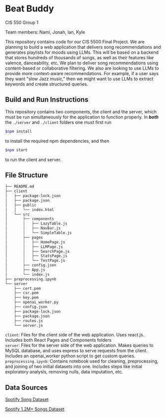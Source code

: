 # Beat Buddy

CIS 550 Group 1

Team members: Nami, Jonah, Ian, Kyle

This repository contains code for our CIS 5500 Final Project. We are planning to build a web application that delivers song recommendations and generates playlists for moods using LLMs. This will be based on a backend that stores hundreds of thousands of songs, as well as their features like valence, danceability, etc. We plan to deliver song recommendations using content-based or collaborative filtering. We also are looking to use LLMs to provide more context-aware recommendations. For example, if a user says they want "slow Jazz music," then we might want to use LLMs to extract keywords and create structured queries.

## Build and Run Instructions
This repository contains two components, the client and the server, which must be run simultaneously for the application to function properly.
In ***both*** the ```./server``` and ```./client``` folders one must first run

```bash
$npm install
```

to install the required npm dependencies, and then

```bash
$npm start
```

to run the client and server.

## File Structure

```bash
├── README.md
├── client
│   ├── package-lock.json
│   ├── package.json
│   ├── public
│   │   └── index.html
│   └── src
│       ├── components
│       │   ├── LazyTable.js
│       │   ├── NavBar.js
│       │   └── SimpleTable.js
│       ├── pages
│       │   ├── HomePage.js
│       │   ├── LLMPage.js
│       │   ├── SearchPage.js
│       │   ├── StatsPage.js
│       │   └── TestPage.js
│       ├── config.json
│       ├── App.js
│       └── index.js
├── preprocessing.ipynb
└── server
    ├── cert.pem
    ├── csr.pem
    ├── key.pem
    ├── openai_worker.py
    ├── config.json
    ├── package-lock.json
    ├── package.json
    ├── routes.js
    └── server.js

```

`client`: Files for the client side of the web application. Uses react.js. Includes both React Pages and Components folders
<br>
`server`: Files for the server side of the web application. Makes queries to MySQL database, and uses express to serve requests from the client. Includes an openai_worker python script to get custom queries.
<br> 
`preprocessing.ipynb`: Contains notebook used for cleaning, preprocessing, and joining of two initial datasets into one. Includes steps like initial exploratory analysis, removing nulls, data imputation, etc.



## Data Sources

[Spotify Song Dataset](https://www.kaggle.com/datasets/mrmorj/dataset-of-songs-in-spotify)

[Spotify 1.2M+ Songs Dataset](https://www.kaggle.com/datasets/rodolfofigueroa/spotify-12m-songs)

